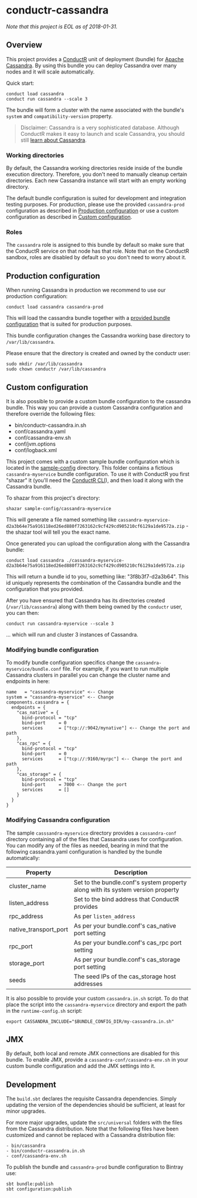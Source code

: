 # conductr-cassandra

*Note that this project is EOL as of 2018-01-31.*

## Overview

This project provides a [ConductR](http://conductr.typesafe.com) unit of deployment (bundle) for [Apache Cassandra](http://cassandra.apache.org/). By using this bundle you can deploy Cassandra over many nodes and it will scale automatically.

Quick start:

```
conduct load cassandra
conduct run cassandra --scale 3
```

The bundle will form a cluster with the name associated with the bundle's `system` and `compatibility-version` property.

> Disclaimer: Cassandra is a very sophisticated database. Although ConductR makes it easy to launch and scale Cassandra, you should still [learn about Cassandra](http://www.tutorialspoint.com/cassandra/).

### Working directories

By default, the Cassandra working directories reside inside of the bundle execution directory. Therefore, you don't need to manually cleanup certain directories. Each new Cassandra instance will start with an empty working directory.

The default bundle configuration is suited for development and integration testing purposes. For production, please use the provided `cassandra-prod` configuration as described in [Production configuration](#production-configuration) or use a custom configuration as described in [Custom configuration](#custom-configuration).

### Roles

The `cassandra` role is assigned to this bundle by default so make sure that the ConductR service on that node has that role. Note that on the ConductR sandbox, roles are disabled by default so you don't need to worry about it.

## Production configuration

When running Cassandra in production we recommend to use our production configuration:

```
conduct load cassandra cassandra-prod
```

This will load the cassandra bundle together with a [provided bundle configuration](https://github.com/typesafehub/conductr-cassandra/tree/master/src/bundle-configuration/cassandra-prod) that is suited for production purposes.

This bundle configuration changes the Cassandra working base directory to `/var/lib/cassandra`.

Please ensure that the directory is created and owned by the conductr user:

```
sudo mkdir /var/lib/cassandra
sudo chown conductr /var/lib/cassandra
```

## Custom configuration

It is also possible to provide a custom bundle configuration to the cassandra bundle. This way you can provide a custom Cassandra configuration and therefore override the following files:
- bin/conductr-cassandra.in.sh
- conf/cassandra.yaml
- conf/cassandra-env.sh
- conf/jvm.options
- conf/logback.xml

This project comes with a custom sample bundle configuration which is located in the [sample-config](https://github.com/typesafehub/conductr-cassandra/tree/master/sample-config) directory. This folder contains a fictious `cassandra-myservice` bundle configuration. To use it with ConductR you first "shazar" it (you'll need the [ConductR CLI](https://github.com/typesafehub/conductr-cli#command-line-interface-cli-for-typesafe-conductr)), and then load it along with the Cassandra bundle. 

To shazar from this project's directory:

```
shazar sample-config/cassandra-myservice
```

This will generate a file named something like `cassandra-myservice-d2a3b64e75a916118ed26ed880f7263162c9cf429cd905210cf6129a1de9572a.zip` - the shazar tool will tell you the exact name.

Once generated you can upload the configuration along with the Cassandra bundle:

```
conduct load cassandra ./cassandra-myservice-d2a3b64e75a916118ed26ed880f7263162c9cf429cd905210cf6129a1de9572a.zip
```

This will return a bundle id to you, something like: "3f8b3f7-d2a3b64". This id uniquely represents the combination of the Cassandra bundle and the configuration that you provided.

After you have ensured that Cassandra has its directories created (`/var/lib/cassandra`) along with them being owned by the `conductr` user, you can then:

```
conduct run cassandra-myservice --scale 3
```

... which will run and cluster 3 instances of Cassandra.

### Modifying bundle configuration

To modify bundle configuration specifics change the `cassandra-myservice/bundle.conf` file. For example, if you want to run multiple Cassandra clusters in parallel you can change the cluster name and endpoints in here:

```
name   = "cassandra-myservice" <-- Change
system = "cassandra-myservice" <-- Change
components.cassandra = {
  endpoints = {
    "cas_native" = {
      bind-protocol = "tcp"
      bind-port     = 0
      services      = ["tcp://:9042/mynative"] <-- Change the port and path
    },
    "cas_rpc" = {
      bind-protocol = "tcp"
      bind-port     = 0
      services      = ["tcp://:9160/myrpc"] <-- Change the port and path
    },
    "cas_storage" = {
      bind-protocol = "tcp"
      bind-port     = 7000 <-- Change the port
      services      = []
    }
  }
}
```

### Modifying Cassandra configuration

The sample `casssandra-myservice` directory provides a `cassandra-conf` directory containing all of the files that Cassandra uses for configuration. You can modify any of the files as needed, bearing in mind that the following cassandra.yaml configuration is handled by the bundle automatically:

Property               | Description
-----------------------|------------
cluster_name           | Set to the bundle.conf's system property along with its system version property
listen_address         | Set to the bind address that ConductR provides
rpc_address            | As per `listen_address`
native_transport_port  | As per your bundle.conf's cas_native port setting
rpc_port               | As per your bundle.conf's cas_rpc port setting
storage_port           | As per your bundle.conf's cas_storage port setting
seeds                  | The seed IPs of the cas_storage host addresses

It is also possible to provide your custom `cassandra.in.sh` script. To do that place the script into the `cassandra-myservice` directory and export the path in the `runtime-config.sh` script:

```
export CASSANDRA_INCLUDE="$BUNDLE_CONFIG_DIR/my-cassandra.in.sh"
```

## JMX

By default, both local and remote JMX connections are disabled for this bundle. To enable JMX, provide a `cassandra-conf/cassandra-env.sh` in your custom bundle configuration and add the JMX settings into it.

## Development

The `build.sbt` declares the requisite Cassandra dependencies. Simply updating the version of the dependencies should be sufficient, at least for minor upgrades.

For more major upgrades, update the `src/universal` folders with the files from the Cassandra distribution. Note that the following files have been customized and cannot be replaced with a Cassandra distribution file:

```
- bin/cassandra
- bin/conductr-cassandra.in.sh
- conf/cassandra-env.sh
```

To publish the bundle and `cassandra-prod` bundle configuration to Bintray use:

```
sbt bundle:publish
sbt configuration:publish
```
